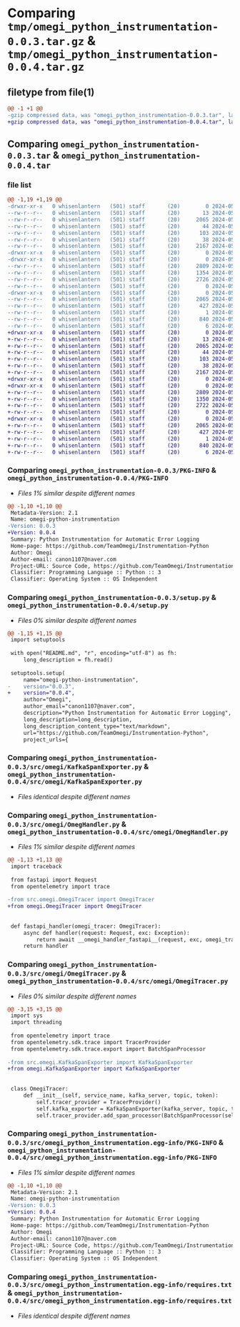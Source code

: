 # Comparing `tmp/omegi_python_instrumentation-0.0.3.tar.gz` & `tmp/omegi_python_instrumentation-0.0.4.tar.gz`

## filetype from file(1)

```diff
@@ -1 +1 @@
-gzip compressed data, was "omegi_python_instrumentation-0.0.3.tar", last modified: Tue May  7 07:04:22 2024, max compression
+gzip compressed data, was "omegi_python_instrumentation-0.0.4.tar", last modified: Tue May  7 07:10:45 2024, max compression
```

## Comparing `omegi_python_instrumentation-0.0.3.tar` & `omegi_python_instrumentation-0.0.4.tar`

### file list

```diff
@@ -1,19 +1,19 @@
-drwxr-xr-x   0 whisenlantern   (501) staff       (20)        0 2024-05-07 07:04:22.569175 omegi_python_instrumentation-0.0.3/
--rw-r--r--   0 whisenlantern   (501) staff       (20)       13 2024-05-07 06:22:05.000000 omegi_python_instrumentation-0.0.3/LICENSE.txt
--rw-r--r--   0 whisenlantern   (501) staff       (20)     2065 2024-05-07 07:04:22.568985 omegi_python_instrumentation-0.0.3/PKG-INFO
--rw-r--r--   0 whisenlantern   (501) staff       (20)       44 2024-05-07 06:21:19.000000 omegi_python_instrumentation-0.0.3/README.md
--rw-r--r--   0 whisenlantern   (501) staff       (20)      103 2024-05-07 06:17:54.000000 omegi_python_instrumentation-0.0.3/pyproject.toml
--rw-r--r--   0 whisenlantern   (501) staff       (20)       38 2024-05-07 07:04:22.569216 omegi_python_instrumentation-0.0.3/setup.cfg
--rw-r--r--   0 whisenlantern   (501) staff       (20)     2167 2024-05-07 07:04:03.000000 omegi_python_instrumentation-0.0.3/setup.py
-drwxr-xr-x   0 whisenlantern   (501) staff       (20)        0 2024-05-07 07:04:22.566137 omegi_python_instrumentation-0.0.3/src/
-drwxr-xr-x   0 whisenlantern   (501) staff       (20)        0 2024-05-07 07:04:22.567793 omegi_python_instrumentation-0.0.3/src/omegi/
--rw-r--r--   0 whisenlantern   (501) staff       (20)     2809 2024-05-06 19:38:23.000000 omegi_python_instrumentation-0.0.3/src/omegi/KafkaSpanExporter.py
--rw-r--r--   0 whisenlantern   (501) staff       (20)     1354 2024-05-07 07:03:48.000000 omegi_python_instrumentation-0.0.3/src/omegi/OmegHandler.py
--rw-r--r--   0 whisenlantern   (501) staff       (20)     2726 2024-05-07 07:03:48.000000 omegi_python_instrumentation-0.0.3/src/omegi/OmegiTracer.py
--rw-r--r--   0 whisenlantern   (501) staff       (20)        0 2024-05-07 06:14:19.000000 omegi_python_instrumentation-0.0.3/src/omegi/__init__.py
-drwxr-xr-x   0 whisenlantern   (501) staff       (20)        0 2024-05-07 07:04:22.568683 omegi_python_instrumentation-0.0.3/src/omegi_python_instrumentation.egg-info/
--rw-r--r--   0 whisenlantern   (501) staff       (20)     2065 2024-05-07 07:04:22.000000 omegi_python_instrumentation-0.0.3/src/omegi_python_instrumentation.egg-info/PKG-INFO
--rw-r--r--   0 whisenlantern   (501) staff       (20)      427 2024-05-07 07:04:22.000000 omegi_python_instrumentation-0.0.3/src/omegi_python_instrumentation.egg-info/SOURCES.txt
--rw-r--r--   0 whisenlantern   (501) staff       (20)        1 2024-05-07 07:04:22.000000 omegi_python_instrumentation-0.0.3/src/omegi_python_instrumentation.egg-info/dependency_links.txt
--rw-r--r--   0 whisenlantern   (501) staff       (20)      840 2024-05-07 07:04:22.000000 omegi_python_instrumentation-0.0.3/src/omegi_python_instrumentation.egg-info/requires.txt
--rw-r--r--   0 whisenlantern   (501) staff       (20)        6 2024-05-07 07:04:22.000000 omegi_python_instrumentation-0.0.3/src/omegi_python_instrumentation.egg-info/top_level.txt
+drwxr-xr-x   0 whisenlantern   (501) staff       (20)        0 2024-05-07 07:10:45.305667 omegi_python_instrumentation-0.0.4/
+-rw-r--r--   0 whisenlantern   (501) staff       (20)       13 2024-05-07 06:22:05.000000 omegi_python_instrumentation-0.0.4/LICENSE.txt
+-rw-r--r--   0 whisenlantern   (501) staff       (20)     2065 2024-05-07 07:10:45.305457 omegi_python_instrumentation-0.0.4/PKG-INFO
+-rw-r--r--   0 whisenlantern   (501) staff       (20)       44 2024-05-07 06:21:19.000000 omegi_python_instrumentation-0.0.4/README.md
+-rw-r--r--   0 whisenlantern   (501) staff       (20)      103 2024-05-07 06:17:54.000000 omegi_python_instrumentation-0.0.4/pyproject.toml
+-rw-r--r--   0 whisenlantern   (501) staff       (20)       38 2024-05-07 07:10:45.305713 omegi_python_instrumentation-0.0.4/setup.cfg
+-rw-r--r--   0 whisenlantern   (501) staff       (20)     2167 2024-05-07 07:10:35.000000 omegi_python_instrumentation-0.0.4/setup.py
+drwxr-xr-x   0 whisenlantern   (501) staff       (20)        0 2024-05-07 07:10:45.303194 omegi_python_instrumentation-0.0.4/src/
+drwxr-xr-x   0 whisenlantern   (501) staff       (20)        0 2024-05-07 07:10:45.304329 omegi_python_instrumentation-0.0.4/src/omegi/
+-rw-r--r--   0 whisenlantern   (501) staff       (20)     2809 2024-05-06 19:38:23.000000 omegi_python_instrumentation-0.0.4/src/omegi/KafkaSpanExporter.py
+-rw-r--r--   0 whisenlantern   (501) staff       (20)     1350 2024-05-07 07:10:24.000000 omegi_python_instrumentation-0.0.4/src/omegi/OmegHandler.py
+-rw-r--r--   0 whisenlantern   (501) staff       (20)     2722 2024-05-07 07:10:24.000000 omegi_python_instrumentation-0.0.4/src/omegi/OmegiTracer.py
+-rw-r--r--   0 whisenlantern   (501) staff       (20)        0 2024-05-07 06:14:19.000000 omegi_python_instrumentation-0.0.4/src/omegi/__init__.py
+drwxr-xr-x   0 whisenlantern   (501) staff       (20)        0 2024-05-07 07:10:45.305151 omegi_python_instrumentation-0.0.4/src/omegi_python_instrumentation.egg-info/
+-rw-r--r--   0 whisenlantern   (501) staff       (20)     2065 2024-05-07 07:10:45.000000 omegi_python_instrumentation-0.0.4/src/omegi_python_instrumentation.egg-info/PKG-INFO
+-rw-r--r--   0 whisenlantern   (501) staff       (20)      427 2024-05-07 07:10:45.000000 omegi_python_instrumentation-0.0.4/src/omegi_python_instrumentation.egg-info/SOURCES.txt
+-rw-r--r--   0 whisenlantern   (501) staff       (20)        1 2024-05-07 07:10:45.000000 omegi_python_instrumentation-0.0.4/src/omegi_python_instrumentation.egg-info/dependency_links.txt
+-rw-r--r--   0 whisenlantern   (501) staff       (20)      840 2024-05-07 07:10:45.000000 omegi_python_instrumentation-0.0.4/src/omegi_python_instrumentation.egg-info/requires.txt
+-rw-r--r--   0 whisenlantern   (501) staff       (20)        6 2024-05-07 07:10:45.000000 omegi_python_instrumentation-0.0.4/src/omegi_python_instrumentation.egg-info/top_level.txt
```

### Comparing `omegi_python_instrumentation-0.0.3/PKG-INFO` & `omegi_python_instrumentation-0.0.4/PKG-INFO`

 * *Files 1% similar despite different names*

```diff
@@ -1,10 +1,10 @@
 Metadata-Version: 2.1
 Name: omegi-python-instrumentation
-Version: 0.0.3
+Version: 0.0.4
 Summary: Python Instrumentation for Automatic Error Logging
 Home-page: https://github.com/TeamOmegi/Instrumentation-Python
 Author: Omegi
 Author-email: canon1107@naver.com
 Project-URL: Source Code, https://github.com/TeamOmegi/Instrumentation-Python
 Classifier: Programming Language :: Python :: 3
 Classifier: Operating System :: OS Independent
```

### Comparing `omegi_python_instrumentation-0.0.3/setup.py` & `omegi_python_instrumentation-0.0.4/setup.py`

 * *Files 0% similar despite different names*

```diff
@@ -1,15 +1,15 @@
 import setuptools
 
 with open("README.md", "r", encoding="utf-8") as fh:
     long_description = fh.read()
 
 setuptools.setup(
     name="omegi-python-instrumentation",
-    version="0.0.3",
+    version="0.0.4",
     author="Omegi",
     author_email="canon1107@naver.com",
     description="Python Instrumentation for Automatic Error Logging",
     long_description=long_description,
     long_description_content_type="text/markdown",
     url="https://github.com/TeamOmegi/Instrumentation-Python",
     project_urls={
```

### Comparing `omegi_python_instrumentation-0.0.3/src/omegi/KafkaSpanExporter.py` & `omegi_python_instrumentation-0.0.4/src/omegi/KafkaSpanExporter.py`

 * *Files identical despite different names*

### Comparing `omegi_python_instrumentation-0.0.3/src/omegi/OmegHandler.py` & `omegi_python_instrumentation-0.0.4/src/omegi/OmegHandler.py`

 * *Files 1% similar despite different names*

```diff
@@ -1,13 +1,13 @@
 import traceback
 
 from fastapi import Request
 from opentelemetry import trace
 
-from src.omegi.OmegiTracer import OmegiTracer
+from omegi.OmegiTracer import OmegiTracer
 
 
 def fastapi_handler(omegi_tracer: OmegiTracer):
     async def handler(request: Request, exc: Exception):
         return await __omegi_handler_fastapi__(request, exc, omegi_tracer)
     return handler
```

### Comparing `omegi_python_instrumentation-0.0.3/src/omegi/OmegiTracer.py` & `omegi_python_instrumentation-0.0.4/src/omegi/OmegiTracer.py`

 * *Files 0% similar despite different names*

```diff
@@ -3,15 +3,15 @@
 import sys
 import threading
 
 from opentelemetry import trace
 from opentelemetry.sdk.trace import TracerProvider
 from opentelemetry.sdk.trace.export import BatchSpanProcessor
 
-from src.omegi.KafkaSpanExporter import KafkaSpanExporter
+from omegi.KafkaSpanExporter import KafkaSpanExporter
 
 
 class OmegiTracer:
     def __init__(self, service_name, kafka_server, topic, token):
         self.tracer_provider = TracerProvider()
         self.kafka_exporter = KafkaSpanExporter(kafka_server, topic, token)
         self.tracer_provider.add_span_processor(BatchSpanProcessor(self.kafka_exporter))
```

### Comparing `omegi_python_instrumentation-0.0.3/src/omegi_python_instrumentation.egg-info/PKG-INFO` & `omegi_python_instrumentation-0.0.4/src/omegi_python_instrumentation.egg-info/PKG-INFO`

 * *Files 1% similar despite different names*

```diff
@@ -1,10 +1,10 @@
 Metadata-Version: 2.1
 Name: omegi-python-instrumentation
-Version: 0.0.3
+Version: 0.0.4
 Summary: Python Instrumentation for Automatic Error Logging
 Home-page: https://github.com/TeamOmegi/Instrumentation-Python
 Author: Omegi
 Author-email: canon1107@naver.com
 Project-URL: Source Code, https://github.com/TeamOmegi/Instrumentation-Python
 Classifier: Programming Language :: Python :: 3
 Classifier: Operating System :: OS Independent
```

### Comparing `omegi_python_instrumentation-0.0.3/src/omegi_python_instrumentation.egg-info/requires.txt` & `omegi_python_instrumentation-0.0.4/src/omegi_python_instrumentation.egg-info/requires.txt`

 * *Files identical despite different names*

